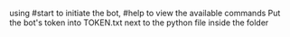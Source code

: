 using #start to initiate the bot, #help to view the available commands
Put the bot's token into TOKEN.txt next to the python file inside the folder
